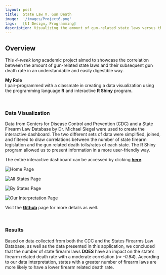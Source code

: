 ```yaml
---
layout: post
title:  State Law V. Gun Death
image:  '/images/Project6.png'
tags:   [UI Design, Programming]
description: Visualizing the amount of gun-related state laws versus their subsequent gun death rate
---
```

## Overview
This *4-week long* academic project aimed to showcase the correlation between the amount of gun-related state laws and their subsequent gun death rate in an understandable and easily digestible way.

**My Role** <br>
I pair-programmed with a classmate in creating a data visualization using the programming language **R** and interactive **R Shiny** program.

<br>

### Data Visualization
Data from Centers for Disease Control and Prevention (CDC) and a State Firearm Law Database by Dr. Michael Siegel were used to create the interactive dashboard. The two different sets of data were simplified, joined, and filtered to draw correlations between the number of state firearm legislation and the gun related death tolls/rates of each state. The R Shiny program allowed us to present information in a more user-friendly way.

The entire interactive dashboard can be accessed by clicking [**here**](https://deroun.shinyapps.io/StateLawsVGunDeath/). <br>

![Home Page]({{site.baseurl}}/images/vis-home.png)

![All States Page]({{site.baseurl}}/images/vis-1.png)

![By States Page]({{site.baseurl}}/images/vis-2.png)

![Our Interpretation Page]({{site.baseurl}}/images/vis-3.png)

Visit the [**Github**](https://github.com/DeRoun/StateLawsVGunDeath) page for more details as well.

<br>

### Results
Based on data collected from both the CDC and the States Firearms Law Database, as well as the data presented in this application, we concluded that the number of state firearm laws **DOES** have an impact on the state’s firearm related death rate with a moderate correlation (*r= -0.64*). According to our data interpretation, states with a greater number of firearm laws are more likely to have a lower firearm related death rate.
